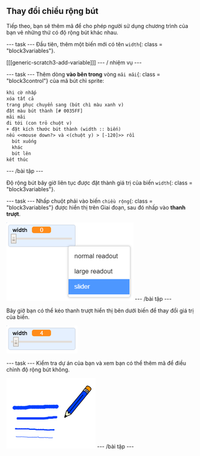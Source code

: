 ## Thay đổi chiều rộng bút

Tiếp theo, bạn sẽ thêm mã để cho phép người sử dụng chương trình của bạn vẽ những thứ có độ rộng bút khác nhau.

\--- task \--- Đầu tiên, thêm một biến mới có tên `width`{: class = "block3variables"}.

[[[generic-scratch3-add-variable]]] \--- / nhiệm vụ \---

\--- task \--- Thêm dòng **vào bên trong** vòng `mãi mãi`{: class = "block3control"} của mã bút chì sprite:

```blocks3
khi cờ nhấp
xóa tất cả
trang phục chuyển sang (bút chì màu xanh v)
đặt màu bút thành [# 0035FF]
mãi mãi
đi tới (con trỏ chuột v)
+ đặt kích thước bút thành (width :: biến)
nếu <<mouse down?> và <(chuột y) > [-120]>> rồi 
  bút xuống
  khác
  bút lên
kết thúc
```

\--- /bài tập \---

Độ rộng bút bây giờ liên tục được đặt thành giá trị của biến `width`{: class = "block3variables"}.

\--- task \--- Nhấp chuột phải vào biến `chiều rộng`{: class = "block3variables"} được hiển thị trên Giai đoạn, sau đó nhấp vào **thanh trượt**.

![ảnh chụp màn hình](images/paint-slider.png) \--- /bài tập \---

Bây giờ bạn có thể kéo thanh trượt hiển thị bên dưới biến để thay đổi giá trị của biến.

![ảnh chụp màn hình](images/paint-slider-change.png)

\--- task \--- Kiểm tra dự án của bạn và xem bạn có thể thêm mã để điều chỉnh độ rộng bút không.

![ảnh chụp màn hình](images/paint-width-test.png) \--- /bài tập \---